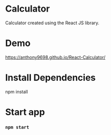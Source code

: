 # Calculator

Calculator created using the React JS library.

# Demo
https://anthony9698.github.io/React-Calculator/

# Install Dependencies
npm install

# Start app
### `npm start`
